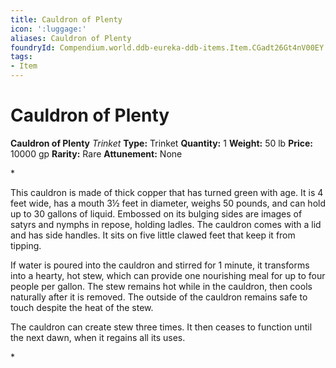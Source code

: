 ```yaml
---
title: Cauldron of Plenty
icon: ':luggage:'
aliases: Cauldron of Plenty
foundryId: Compendium.world.ddb-eureka-ddb-items.Item.CGadt26Gt4nV00EY
tags:
- Item
---
```


# Cauldron of Plenty

**Cauldron of Plenty**
_Trinket_
**Type:** Trinket
**Quantity:** 1
**Weight:** 50 lb
**Price:** 10000 gp
**Rarity:** Rare
**Attunement:** None

*<p data-content-chunk-id="e478caf5-efe1-403c-bccd-0a6a9eaf5d38">This cauldron is made of thick copper that has turned green with age. It is 4 feet wide, has a mouth 3½ feet in diameter, weighs 50 pounds, and can hold up to 30 gallons of liquid. Embossed on its bulging sides are images of satyrs and nymphs in repose, holding ladles. The cauldron comes with a lid and has side handles. It sits on five little clawed feet that keep it from tipping.</p>
<p data-content-chunk-id="a3a018e4-ab7e-4b4e-a0aa-eb338686ca4c">If water is poured into the cauldron and stirred for 1 minute, it transforms into a hearty, hot stew, which can provide one nourishing meal for up to four people per gallon. The stew remains hot while in the cauldron, then cools naturally after it is removed. The outside of the cauldron remains safe to touch despite the heat of the stew.</p>
<p data-content-chunk-id="eca165aa-d90e-401c-ab54-174c9ef70b97">The cauldron can create stew three times. It then ceases to function until the next dawn, when it regains all its uses.</p>*
